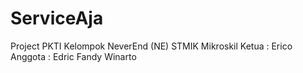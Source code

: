 # ServiceAja
Project PKTI Kelompok NeverEnd (NE) STMIK Mikroskil
Ketua   : Erico
Anggota : Edric Fandy
          Winarto
